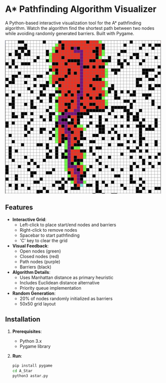 # A* Pathfinding Algorithm Visualizer

A Python-based interactive visualization tool for the A* pathfinding algorithm. Watch the algorithm find the shortest path between two nodes while avoiding randomly generated barriers. Built with Pygame.

![Screenshot](example.png)

## Features

- **Interactive Grid**: 
  - Left-click to place start/end nodes and barriers
  - Right-click to remove nodes
  - Spacebar to start pathfinding
  - 'C' key to clear the grid
- **Visual Feedback**:
  - Open nodes (green)
  - Closed nodes (red)
  - Path nodes (purple)
  - Barriers (black)
- **Algorithm Details**:
  - Uses Manhattan distance as primary heuristic
  - Includes Euclidean distance alternative
  - Priority queue implementation
- **Random Generation**:
  - 20% of nodes randomly initialized as barriers
  - 50x50 grid layout

## Installation

1. **Prerequisites**:
   - Python 3.x
   - Pygame library

2. **Run**:
   ```bash
   pip install pygame
   cd A_Star
   python3 astar.py